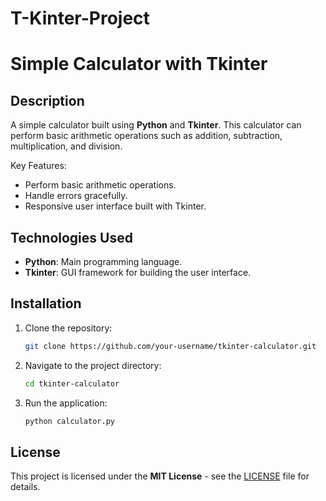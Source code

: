 # T-Kinter-Project

# Simple Calculator with Tkinter

## Description
A simple calculator built using **Python** and **Tkinter**. This calculator can perform basic arithmetic operations such as addition, subtraction, multiplication, and division.

Key Features:
- Perform basic arithmetic operations.
- Handle errors gracefully.
- Responsive user interface built with Tkinter.

## Technologies Used
- **Python**: Main programming language.
- **Tkinter**: GUI framework for building the user interface.

## Installation

1. Clone the repository:

    ```bash
    git clone https://github.com/your-username/tkinter-calculator.git
    ```

2. Navigate to the project directory:

    ```bash
    cd tkinter-calculator
    ```

3. Run the application:

    ```bash
    python calculator.py
    ```

## License
This project is licensed under the **MIT License** - see the [LICENSE](LICENSE) file for details.
